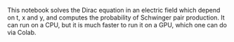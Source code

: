 This notebook solves the Dirac equation in an electric field which depend on t, x and y, and computes the probability of Schwinger pair production. It can run on a CPU, but it is much faster to run it on a GPU, which one can do via Colab.
